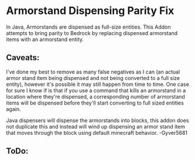 # Armorstand Dispensing Parity Fix

In Java, Armorstands are dispensed as full-size entities. This Addon attempts to bring parity to Bedrock by replacing dispensed armorstand items with an armorstand entity.

## Caveats:

I've done my best to remove as many false negatives as I can (an actual armor stand item being dispensed and not being converted to a full size entity), however it's possible it may still happen from time to time. One case for sure I know if is that if you use a command that kills an armorstand in a location where they're dispensed, a corresponding number of armorstand items will be dispensed before they'll start converting to full sized entities again.

Java dispensers will dispense the armorstands into blocks, this addon does not duplicate this and instead will wind up dispensing an armor stand item that moves through the block using default minecraft behavior.
-Gyver5681

## ToDo:
